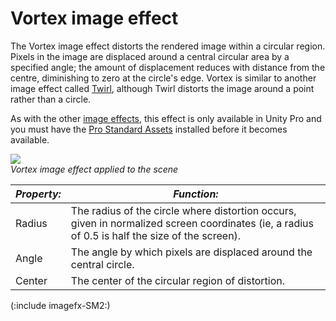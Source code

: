 Vortex image effect
===================


The <span class=keyword>Vortex</span> image effect distorts the rendered image within a circular region. Pixels in the image are displaced around a central circular area by a specified angle; the amount of displacement reduces with distance from the centre, diminishing to zero at the circle's edge. Vortex is similar to another image effect called [Twirl](script-twirleffect.html), although Twirl distorts the image around a point rather than a circle.

As with the other [image effects](comp-imageeffects.html), this effect is only available in Unity Pro and you must have the [Pro Standard Assets](howto-installstandardassets.html) installed before it becomes available.

![](http://docwiki.hq.unity3d.com/uploads/Main/FxVortex.png)  
_Vortex image effect applied to the scene_


|**_Property:_** |**_Function:_** |
|--|--|
|<span class=component>Radius</span> |The radius of the circle where distortion occurs, given in normalized screen coordinates (ie, a radius of 0.5 is half the size of the screen). |
|<span class=component>Angle</span>  |The angle by which pixels are displaced around the central circle. |
|<span class=component>Center</span> |The center of the circular region of distortion.|

(:include imagefx-SM2:)

